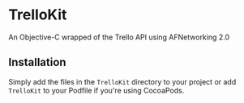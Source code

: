 # TrelloKit

An Objective-C wrapped of the Trello API using AFNetworking 2.0

## Installation

Simply add the files in the `TrelloKit` directory to your project or add `TrelloKit` to your Podfile if you're using CocoaPods.
